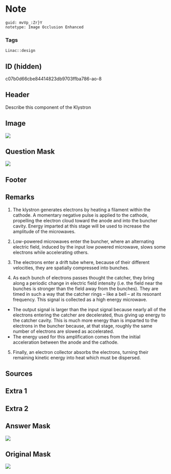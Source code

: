 # Note
```
guid: mvVp_:Zr}Y
notetype: Image Occlusion Enhanced
```

### Tags
```
Linac::design
```

## ID (hidden)
c07b0d66cbe84414823db9703ffba786-ao-8

## Header
Describe this component of the Klystron

## Image
<img src="tmpwy345snr.png" />

## Question Mask
<img src="c07b0d66cbe84414823db9703ffba786-ao-8-Q.svg" />

## Footer


## Remarks
1. The klystron generates electrons by heating a filament within the cathode. A momentary negative pulse is applied to the cathode, propelling the electron cloud toward the anode and into the buncher cavity. Energy imparted at this stage will be used to increase the amplitude of the microwaves.

2. Low-powered microwaves enter the buncher, where an alternating electric field, induced by the input low powered microwave, slows some electrons while accelerating others.

3. The electrons enter a drift tube where, because of their different velocities, they are spatially compressed into bunches.

4. As each bunch of electrons passes thought the catcher, they bring along a periodic change in electric field intensity (i.e. the field near the bunches is stronger than the field away from the bunches). They are timed in such a way that the catcher rings – like a bell – at its resonant frequency. This signal is collected as a high energy microwave.
 - The output signal is larger than the input signal because nearly all of the electrons entering the catcher are decelerated, thus giving up energy to the catcher cavity. This is much more energy than is imparted to the electrons in the buncher because, at that stage, roughly the same number of electrons are slowed as accelerated.
 - The energy used for this amplification comes from the initial acceleration between the anode and the cathode.

5. Finally, an electron collector absorbs the electrons, turning their remaining kinetic energy into heat which must be dispersed.

## Sources


## Extra 1


## Extra 2


## Answer Mask
<img src="c07b0d66cbe84414823db9703ffba786-ao-8-A.svg" />

## Original Mask
<img src="c07b0d66cbe84414823db9703ffba786-ao-O.svg">
